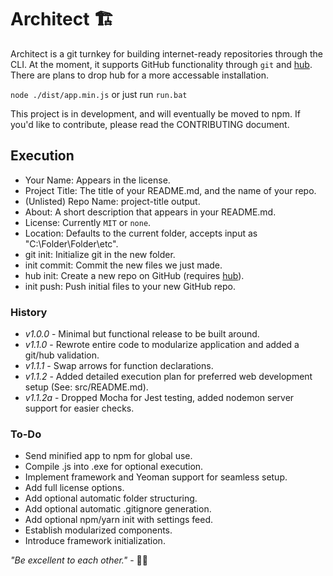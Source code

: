# Architect 🏗

Architect is a git turnkey for building internet-ready repositories through the CLI. At the moment, it supports GitHub functionality through `git` and [hub](https://github.com/github/hub). There are plans to drop hub for a more accessable installation.

`node ./dist/app.min.js` or just run `run.bat`

This project is in development, and will eventually be moved to npm. If you'd like to contribute, please read the CONTRIBUTING document.

## Execution

* Your Name: Appears in the license.
* Project Title: The title of your README.md, and the name of your repo.
* (Unlisted) Repo Name: project-title output.
* About: A short description that appears in your README.md.
* License: Currently `MIT` or `none`.
* Location: Defaults to the current folder, accepts input as "C:\Folder\Folder\etc".
* git init: Initialize git in the new folder.
* init commit: Commit the new files we just made.
* hub init: Create a new repo on GitHub (requires [hub](https://github.com/github/hub)).
* init push: Push initial files to your new GitHub repo.

### History

* *v1.0.0* - Minimal but functional release to be built around.
* *v1.1.0* - Rewrote entire code to modularize application and added a git/hub validation.
* *v1.1.1* - Swap arrows for function declarations.
* *v1.1.2* - Added detailed execution plan for preferred web development setup (See: src/README.md).
* *v1.1.2a* - Dropped Mocha for Jest testing, added nodemon server support for easier checks.

### To-Do

* Send minified app to npm for global use.
* Compile .js into .exe for optional execution.
* Implement framework and Yeoman support for seamless setup.
* Add full license options.
* Add optional automatic folder structuring.
* Add optional automatic .gitignore generation.
* Add optional npm/yarn init with settings feed.
* Establish modularized components.
* Introduce framework initialization.

*"Be excellent to each other."* - 🐱‍👓